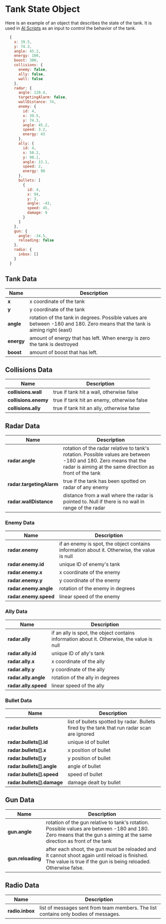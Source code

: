 # Tank State Object

Here is an example of an object that describes the state of the tank. It is used
in [AI Scripts](./ai_script.md) as an input to control the behavior of the tank.

```javascript
  {
    x: 39.5,
    y: 74.3,
    angle: 45.2,
    energy: 100,
    boost: 300,
    collisions: {
      enemy: false,
      ally: false,
      wall: false
    },
    radar: {
      angle: 120.4,
      targetingAlarm: false,
      wallDistance: 74,
      enemy: {
        id: 4,
        x: 39.5,
        y: 74.3,
        angle: 45.2,
        speed: 3.2,
        energy: 43
      },
      ally: {
        id: 4,
        x: 50.2,
        y: 90.1,
        angle: 13.1,
        speed: 2,
        energy: 90
      },
      bullets: [
        {
          id: 4,
          x: 94,
          y: 3,
          angle: -43,
          speed: 45,
          damage: 9
        }
      ]
    },
    gun: {
      angle: -34.5,
      reloading: false
    },
    radio: {
      inbox: []
    }
  }
```

## Tank Data

Name                       | Description
---------------------------|------------------------------------------------------
**x**                      | x coordinate of the tank
**y**                      | y coordinate of the tank
**angle**                  | rotation of the tank in degrees. Possible values are between -180 and 180. Zero means that the tank is aiming right (east)
**energy**                 | amount of energy that has left. When energy is zero the tank is destroyed
**boost**                  | amount of boost that has left.

## Collisions Data

Name                       | Description
---------------------------|------------------------------------------------------
**collisions.wall**        | true if tank hit a wall, otherwise false
**collisions.enemy**       | true if tank hit an enemy, otherwise false
**collisions.ally**        | true if tank hit an ally, otherwise false

## Radar Data

Name                       | Description
---------------------------|------------------------------------------------------
**radar.angle**            | rotation of the radar relative to tank's rotation. Possible values are between -180 and 180. Zero means that the radar is aiming at the same direction as front of the tank
**radar.targetingAlarm**   | true if the tank has been spotted on radar of any enemy
**radar.wallDistance**     | distance from a wall where the radar is pointed to. Null if there is no wall in range of the radar

### Enemy Data

Name                       | Description
---------------------------|------------------------------------------------------
**radar.enemy**            | if an enemy is spot, the object contains information about it. Otherwise, the value is null
**radar.enemy.id**         | unique ID of enemy's tank
**radar.enemy.x**          | x coordinate of the enemy
**radar.enemy.y**          | y coordinate of the enemy
**radar.enemy.angle**      | rotation of the enemy in degrees
**radar.enemy.speed**      | linear speed of the enemy

### Ally Data

Name                       | Description
---------------------------|------------------------------------------------------
**radar.ally**             | if an ally is spot, the object contains information about it. Otherwise, the value is null
**radar.ally.id**          | unique ID of ally's tank
**radar.ally.x**           | x coordinate of the ally
**radar.ally.y**           | y coordinate of the ally
**radar.ally.angle**       | rotation of the ally in degrees
**radar.ally.speed**       | linear speed of the ally

### Bullet Data

Name                       | Description
---------------------------|------------------------------------------------------
**radar.bullets**          | list of bullets spotted by radar. Bullets fired by the tank that run radar scan are ignored
**radar.bullets[].id**     | unique id of bullet
**radar.bullets[].x**      | x position of bullet
**radar.bullets[].y**      | y position of bullet
**radar.bullets[].angle**  | angle of bullet
**radar.bullets[].speed**  | speed of bullet
**radar.bullets[].damage** | damage dealt by bullet

## Gun Data

Name                       | Description
---------------------------|------------------------------------------------------
**gun.angle**              | rotation of the gun relative to tank's rotation. Possible values are between -180 and 180. Zero means that the gun s aiming at the same direction as front of the tank
**gun.reloading**          | after each shoot, the gun must be reloaded and it cannot shoot again until reload is finished. The value is true if the gun is being reloaded. Otherwise false.

## Radio Data

Name                       | Description
---------------------------|------------------------------------------------------
**radio.inbox**            | list of messages sent from team members. The list contains only bodies of messages.

